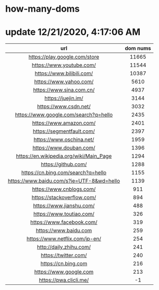 # how-many-doms

# update 12/21/2020, 4:17:06 AM

url | dom nums
:-: | :-:
https://play.google.com/store | 11665
https://www.youtube.com/ | 11544
https://www.bilibili.com/ | 10387
https://www.yahoo.com/ | 5610
https://www.sina.com.cn/ | 4937
https://juejin.im/ | 3144
https://www.csdn.net/ | 3032
https://www.google.com/search?q=hello | 2435
https://www.amazon.com/ | 2401
https://segmentfault.com/ | 2397
https://www.oschina.net/ | 1959
https://www.douban.com/ | 1396
https://en.wikipedia.org/wiki/Main_Page | 1294
https://github.com/ | 1288
https://cn.bing.com/search?q=hello | 1155
https://www.baidu.com/s?ie=UTF-8&wd=hello | 1139
https://www.cnblogs.com/ | 911
https://stackoverflow.com/ | 894
https://www.jianshu.com/ | 488
https://www.toutiao.com/ | 326
https://www.facebook.com/ | 319
https://www.baidu.com | 259
https://www.netflix.com/jp-en/ | 254
http://daily.zhihu.com/ | 241
https://twitter.com/ | 240
https://cn.bing.com | 216
https://www.google.com | 213
https://pwa.clicli.me/ | -1
